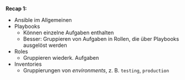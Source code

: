 <strong>Recap 1:</strong>
* Ansible im Allgemeinen
* Playbooks
  * Können einzelne Aufgaben enthalten
  * Besser: Gruppieren von Aufgaben in Rollen, die über Playbooks ausgelöst werden
* Roles
  * Gruppieren wiederk. Aufgaben
* Inventories
  * Gruppierungen von _environments_, z. B. `testing`, `production`

